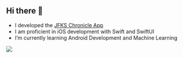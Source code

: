## Hi there 👋

<!-- **AppChampion/AppChampion** is a ✨ _special_ ✨ repository because its `README.md` (this file) appears on your GitHub profile. -->

- I developed the [JFKS Chronicle App](https://apps.apple.com/de/app/jfks-chronicle/id1559419959)
- I am proficient in iOS development with Swift and SwiftUI
- I’m currently learning Android Development and Machine Learning


<img src="https://github-readme-stats.vercel.app/api?username=Scr1pting&show_icons=true&icon_color=0366d6&text_color=24292e&bg_color=ffffff&hide_title=true" />
